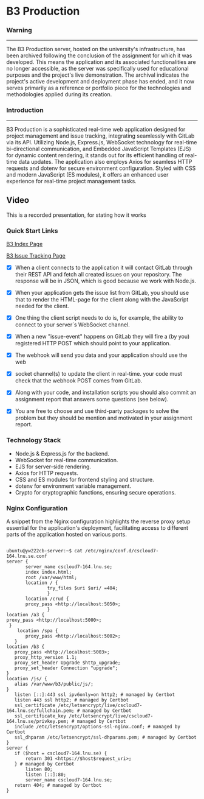 # B3 Production

### Warning
-----------------------------

The B3 Production server, hosted on the university's infrastructure, has been archived following the conclusion of the assignment for which it was developed. This means the application and its associated functionalities are no longer accessible, as the server was specifically used for educational purposes and the project's live demonstration. The archival indicates the project's active development and deployment phase has ended, and it now serves primarily as a reference or portfolio piece for the technologies and methodologies applied during its creation.


### Introduction 
-----------------------------

B3 Production is a sophisticated real-time web application designed for project management and issue tracking, integrating seamlessly with GitLab via its API. Utilizing Node.js, Express.js, WebSocket technology for real-time bi-directional communication, and Embedded JavaScript Templates (EJS) for dynamic content rendering, it stands out for its efficient handling of real-time data updates. The application also employs Axios for seamless HTTP requests and dotenv for secure environment configuration. Styled with CSS and modern JavaScript (ES modules), it offers an enhanced user experience for real-time project management tasks.


Video
-----------------------------

This is a recorded presentation, for stating how it works



### Quick Start Links


[B3 Index Page](https://cscloud7-164.lnu.se/b3)

[B3 Issue Tracking Page](https://cscloud7-164.lnu.se/b3/issues)


- [x] When a client connects to the application it will contact GitLab through their REST API and fetch all created issues on your repository. The response will be in JSON, which is good because we work with Node.js.
- [x] When your application gets the issue list from GitLab, you should use that to render the HTML-page for the client along with the JavaScript needed for the client.
- [x] One thing the client script needs to do is, for example, the ability to connect to your server´s WebSocket channel.

- [x] When a new "issue-event" happens on GitLab they will fire a (by you) registered HTTP POST which should point to your application.

- [x] The webhook will send you data and your application should use the web
- [x] socket channel(s) to update the client in real-time. your code must check that the webhook POST comes from GitLab.
- [x] Along with your code, and installation scripts you should also commit an assignment report that answers some questions (see below).
- [x] You are free to choose and use third-party packages to solve the problem but they should be mention and motivated in your assignment report.


### Technology Stack
- Node.js & Express.js for the backend.
- WebSocket for real-time communication.
- EJS for server-side rendering.
- Axios for HTTP requests.
- CSS and ES modules for frontend styling and structure.
- dotenv for environment variable management.
- Crypto for cryptographic functions, ensuring secure operations.

### Nginx Configuration

A snippet from the Nginx configuration highlights the reverse proxy setup essential for the application's deployment, facilitating access to different parts of the application hosted on various ports.

 ```

ubuntu@yw222cb-server:~$ cat /etc/nginx/conf.d/cscloud7-164.lnu.se.conf
server {
        server_name cscloud7-164.lnu.se;
        index index.html;
        root /var/www/html;
        location / {
                try_files $uri $uri/ =404;
                }
        location /crud {
        proxy_pass <http://localhost:5050>;
                }
 location /a3 {
 proxy_pass <http://localhost:5000>;
  }
     location /spa {
        proxy_pass <http://localhost:5002>;
    }
 location /b3 {
    proxy_pass <http://localhost:5003>;
    proxy_http_version 1.1;
    proxy_set_header Upgrade $http_upgrade;
    proxy_set_header Connection "upgrade";
}
location /js/ {
    alias /var/www/b3/public/js/;
}
    listen [::]:443 ssl ipv6only=on http2; # managed by Certbot
    listen 443 ssl http2; # managed by Certbot
    ssl_certificate /etc/letsencrypt/live/cscloud7-164.lnu.se/fullchain.pem; # managed by Certbot
    ssl_certificate_key /etc/letsencrypt/live/cscloud7-164.lnu.se/privkey.pem; # managed by Certbot
    include /etc/letsencrypt/options-ssl-nginx.conf; # managed by Certbot
    ssl_dhparam /etc/letsencrypt/ssl-dhparams.pem; # managed by Certbot
}
server {
    if ($host = cscloud7-164.lnu.se) {
        return 301 <https://$host$request_uri>;
    } # managed by Certbot
        listen 80;
        listen [::]:80;
        server_name cscloud7-164.lnu.se;
    return 404; # managed by Certbot
}
 ```
